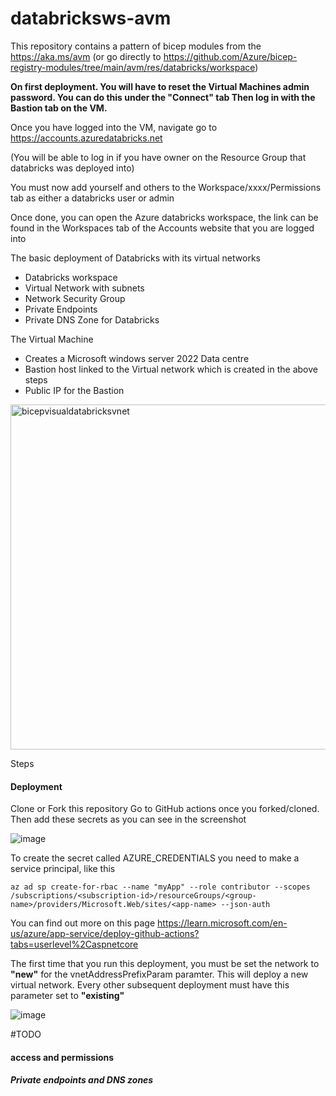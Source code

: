 # databricksws-avm

This repository contains a pattern of bicep modules from the https://aka.ms/avm (or go directly to https://github.com/Azure/bicep-registry-modules/tree/main/avm/res/databricks/workspace)

**On first deployment. You will have to reset the Virtual Machines admin password. You can do this under the "Connect" tab
Then log in with the Bastion tab on the VM.**

Once you have logged into the VM, navigate go to https://accounts.azuredatabricks.net

(You will be able to log in if you have owner on the Resource Group that databricks was deployed into)

You must now add yourself and others to the Workspace/xxxx/Permissions tab as either a databricks user or admin

Once done, you can open the Azure databricks workspace, the link can be found in the Workspaces tab of the Accounts website that you are logged into


The basic deployment of Databricks with its virtual networks
- Databricks workspace   
- Virtual Network with subnets 
- Network Security Group
- Private Endpoints
- Private DNS Zone for Databricks


The Virtual Machine
- Creates a Microsoft windows server 2022 Data centre
- Bastion host linked to the Virtual network which is created in the above steps
- Public IP for the Bastion


<img width="552" alt="bicepvisualdatabricksvnet" src="https://github.com/clintgrove/databricksws-avm/assets/30802291/9ba5a38a-0acd-4b3d-add7-09c522709079">

Steps 

#### Deployment
Clone or Fork this repository
Go to GitHub actions once you forked/cloned. Then add these secrets as you can see in the screenshot

![image](https://github.com/clintgrove/databricksws-avm/assets/30802291/2c6d3ca5-22ca-4c05-a985-34370c7e04ce)

To create the secret called AZURE_CREDENTIALS you need to make a service principal, like this 

`az ad sp create-for-rbac --name "myApp" --role contributor --scopes /subscriptions/<subscription-id>/resourceGroups/<group-name>/providers/Microsoft.Web/sites/<app-name> --json-auth`

You can find out more on this page https://learn.microsoft.com/en-us/azure/app-service/deploy-github-actions?tabs=userlevel%2Caspnetcore

The first time that you run this deployment, you must be set the network to **"new"** for the vnetAddressPrefixParam paramter. This will deploy a new virtual network. Every other subsequent deployment must have this parameter set to **"existing"**

![image](https://github.com/clintgrove/databricksws-avm/assets/30802291/2d240af2-9d27-4fbb-8ea0-04c4f5cbace1)

#TODO
#### access and permissions
##### Private endpoints and DNS zones

